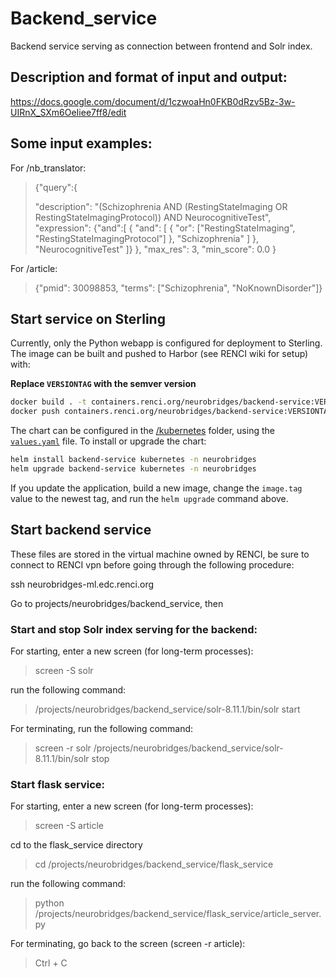 # Backend_service
Backend service serving as connection between frontend and Solr index.

## Description and format of input and output:

https://docs.google.com/document/d/1czwoaHn0FKB0dRzv5Bz-3w-UIRnX_SXm6OeIiee7ff8/edit

## Some input examples:

For /nb_translator:

>{"query":{
>        
>  "description": "(Schizophrenia AND (RestingStateImaging OR RestingStateImagingProtocol)) AND NeurocognitiveTest",
>  "expression": {"and":[
>    {
>      "and": [ 
>        { "or": ["RestingStateImaging", "RestingStateImagingProtocol"] },
>        "Schizophrenia"
>      ]
>    },
>    "NeurocognitiveTest"
>  ]}
>},
>"max_res": 3,
>"min_score": 0.0 
>}

For /article:

>{"pmid": 30098853, "terms": ["Schizophrenia", "NoKnownDisorder"]}

## Start service on Sterling
Currently, only the Python webapp is configured for deployment to Sterling. The image can be built and pushed to Harbor (see RENCI wiki for setup) with:

**Replace `VERSIONTAG` with the semver version**
```bash
docker build . -t containers.renci.org/neurobridges/backend-service:VERSIONTAG
docker push containers.renci.org/neurobridges/backend-service:VERSIONTAG
```

The chart can be configured in the [/kubernetes](/kubernetes/) folder, using the [`values.yaml`](/kubernetes/values.yaml) file. To install or upgrade the chart:

```bash
helm install backend-service kubernetes -n neurobridges
helm upgrade backend-service kubernetes -n neurobridges
```

If you update the application, build a new image, change the `image.tag` value to the newest tag, and run the `helm upgrade` command above. 

## Start backend service
  These files are stored in the virtual machine owned by RENCI, be sure to connect to RENCI vpn before going through the following procedure:

  ssh neurobridges-ml.edc.renci.org

  Go to projects/neurobridges/backend_service, then

### Start and stop Solr index serving for the backend:
  
 For starting, enter a new screen (for long-term processes):
 
 > screen -S solr
 
 run the following command:
 
 > /projects/neurobridges/backend_service/solr-8.11.1/bin/solr start
 
 For terminating, run the following command:
 
 > screen -r solr
 > /projects/neurobridges/backend_service/solr-8.11.1/bin/solr stop

### Start flask service:

  For starting, enter a new screen (for long-term processes):
 
  > screen -S article
 
  cd to the flask_service directory

  > cd /projects/neurobridges/backend_service/flask_service

  run the following command:
  
  > python /projects/neurobridges/backend_service/flask_service/article_server.py
  
  For terminating, go back to the screen (screen -r article):
  
  > Ctrl + C

